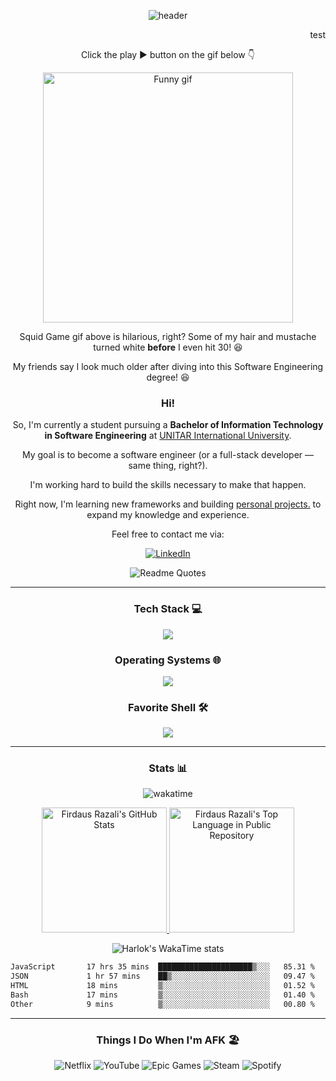 <div align="center">
  
![header](https://capsule-render.vercel.app/api?type=venom&color=gradient&height=150&section=header&text=Hi%21%20I%27m%20Firdaus%20Razali&fontSize=40)
<!-- fontColor=d6ace6& -->
</div>
<!-- <h1 align="center">Firdaus Razali, Student of Bachelor of IT in Software Engineering</h1> -->

<!--  -->
<!--
<h2 align="center">Hello, I'm Firdaus 👋</h2>
 -->

<div display="flex">
  <div align="right">
    <p>test</p>
  </div>
  <div align="center">
    <p>Click the play ▶ button on the gif below 👇</p>
    <img height=400 src="https://media1.tenor.com/m/cotOa0s4tYwAAAAd/before-after.gif" alt="Funny gif">
  </div>

  <div align="center">
    <p>Squid Game gif above is hilarious, right? Some of my hair and mustache turned white <b>before</b> I even hit 30! 😆</p>
    <p>My friends say I look much older after diving into this Software Engineering degree! 😆</p>
    <h3>Hi!</h3>
    <p>So, I'm currently a student pursuing a <b>Bachelor of Information Technology in Software Engineering</b> at <a href="https://www.unitar.my">UNITAR International University</a>.</p>
    <p>My goal is to become a software engineer (or a full-stack developer — same thing, right?).</p>
    <p>I'm working hard to build the skills necessary to make that happen.</p>
    <p>Right now, I'm learning new frameworks and building <a href="#">personal projects.</a> to expand my knowledge and experience.</p>
    <p>Feel free to contact me via:</p>

  [![LinkedIn](https://img.shields.io/badge/linkedin-%230077B5.svg?style=for-the-badge&logo=linkedin&logoColor=white)](https://www.linkedin.com/in/muhamadfirdausmohdrazali/)

  </div>
</div>



<!--  -->

<div align="center">

![Readme Quotes](https://quotes-github-readme.vercel.app/api?theme=catppuccin_macchiato&border=true)

</div>

<!--  -->

<hr>

<!-- https://github.com/LelouchFR/skill-icons -->

<h3 align="center">Tech Stack 💻</h3>
<div align="center">
  <img src="https://go-skill-icons.vercel.app/api/icons?i=php,laravel,html,css,tailwind,js,vue,mysql,git,github,figma,vscode&perline=6&titles=true" />
  <!-- 
  webstorm,
  typescript,javascript,webpack,postman,jira,??trello??,slack
  react,nextjs,reactnative,storybook,
  nodejs,expressjs,nestjs,graphql,??websockets??,??restfulapi??,stripe,??paypal??,
  postgresql,sqlite,typeorm,
  mongodb,redis,firebase,supabase,
  ??pgadmin??,dbeaver,
  aws,docker,kubernetes,nginx,terraform,githubactions,
  jest,mocha,??chai??,??jasmine??,selenium,cypress,??eslint??,prettier,
  jwt,
  docker,nginx,postman,cypress,playwright,selenium -->
</div>

<!-- 
<h3 align="center">Where I Deploy My Projects 🚀</h3>
<div align="center">
  <img src="https://go-skill-icons.vercel.app/api/icons?i=render,heroku,digitalocean,githubpages,netlify,vercel&perline=3&titles=true" />
</div> 
-->

<h3 align="center">Operating Systems 🌐</h3>
<div align="center">
  <img src="https://go-skill-icons.vercel.app/api/icons?i=windows,mint,ubuntu&perline=5&titles=true" />
</div>

<h3 align="center">Favorite Shell 🛠</h3>
<div align="center">
  <img src="https://go-skill-icons.vercel.app/api/icons?i=bash&perline=5&titles=true" />
</div>

<hr>

<h3 align="center">Stats 📊</h3>
<div align="center">

![wakatime](https://wakatime.com/badge/user/018d3aef-9bb9-4b77-9e7d-2bbcd4a6389d.svg)

</div>

<div align="center">
<!-- https://github.com/anuraghazra/github-readme-stats -->
  <a href="https://github.com/anuraghazra/github-readme-stats">
    <img height=200 src="https://github-readme-stats.vercel.app/api?username=matyod&layout=compact&rank_icon=github&show_icons=true&custom_title=GitHub%20Stats&include_all_commits=true&theme=radical&hide_border=true" alt="Firdaus Razali's GitHub Stats" />
  </a>
  <a href="https://github.com/anuraghazra/github-readme-stats">
    <img height=200 src="https://github-readme-stats.vercel.app/api/top-langs/?username=matyod&theme=radical&hide_border=true&custom_title=Top%20Language%20%28Public%20repo%29&text_bold=true" alt="Firdaus Razali's Top Language in Public Repository" />
  </a>
</div>

<div align="center">
  
![Harlok's WakaTime stats](https://github-readme-stats.vercel.app/api/wakatime?username=matyod&theme=radical&custom_title=Top%20Language%20%28WakaTime%20report%29%&display_format=percent&hide=python,other)
</div>

<!--<div align="center">-->

<!--START_SECTION:waka-->

```txt
JavaScript       17 hrs 35 mins  █████████████████████▒░░░   85.31 %
JSON             1 hr 57 mins    ██▒░░░░░░░░░░░░░░░░░░░░░░   09.47 %
HTML             18 mins         ▒░░░░░░░░░░░░░░░░░░░░░░░░   01.52 %
Bash             17 mins         ▒░░░░░░░░░░░░░░░░░░░░░░░░   01.40 %
Other            9 mins          ▒░░░░░░░░░░░░░░░░░░░░░░░░   00.80 %
```

<!--END_SECTION:waka-->

<!--</div>-->

<hr>

<!--
<h3 align="center">Spotify Currently Playing 🎧</h3>
<div align="center">
-->
<!-- https://github.com/kittinan/spotify-github-profile -->

<!--
![spotify-github-profile](https://spotify-github-profile.kittinanx.com/api/view?uid=31wfj2zerp4vjqsws2omvbwbds5e&cover_image=true&theme=novatorem&show_offline=false&background_color=121212&interchange=false)

</div>
-->

<h3 align="center">Things I Do When I'm AFK 🏖</h3>
<div align="center">

![Netflix](https://img.shields.io/badge/Netflix-E50914?style=for-the-badge&logo=netflix&logoColor=white)
![YouTube](https://img.shields.io/badge/YouTube-%23FF0000.svg?style=for-the-badge&logo=YouTube&logoColor=white)
![Epic Games](https://img.shields.io/badge/epicgames-%23313131.svg?style=for-the-badge&logo=epicgames&logoColor=white)
![Steam](https://img.shields.io/badge/steam-%23000000.svg?style=for-the-badge&logo=steam&logoColor=white)
![Spotify](https://img.shields.io/badge/Spotify-1ED760?style=for-the-badge&logo=spotify&logoColor=white)

</div>

<!-- 
<hr> 
-->

<!-- 
<h3 align="center">Buy Me a Coffee ☕</h3>
<div align="center">
<p>Buy me a coffee!</p>

https://ko-fi.com/

![Ko-Fi](https://img.shields.io/badge/Buy%20Me%20a%20Ko--fi-F16061?style=for-the-badge&logo=ko-fi&logoColor=white)

or

https://buymeacoffee.com/

![BuyMeACoffee](https://img.shields.io/badge/BUY%20ME%20A%20COFFEE-ffdd00?style=for-the-badge&logo=buy-me-a-coffee&logoColor=black)
</div> 
-->

<!-- -->
